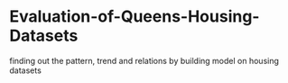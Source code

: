# Evaluation-of-Queens-Housing-Datasets
finding out the pattern, trend and relations by building model on housing datasets
